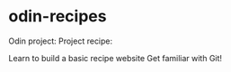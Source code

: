 # odin-recipes
Odin project:
Project recipe:

Learn to build a basic recipe website
Get familiar with Git!
